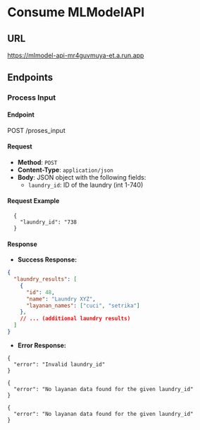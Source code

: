 # Consume MLModelAPI

## URL
https://mlmodel-api-mr4guvmuya-et.a.run.app

## Endpoints

### Process Input

#### Endpoint

POST /proses_input


#### Request

- **Method**: `POST`
- **Content-Type**: `application/json`
- **Body**: JSON object with the following fields:
  - `laundry_id`: ID of the laundry (int 1-740)

#### Request Example
  ```
    {
      "laundry_id": "738
    }
  ```

#### Response

- **Success Response:**

```json
{
  "laundry_results": [
    {
      "id": 48,
      "name": "Laundry XYZ",
      "layanan_names": ["cuci", "setrika"]
    },
    // ... (additional laundry results)
  ]
}
```
- **Error Response:**
```
{
  "error": "Invalid laundry_id"
}

{
  "error": "No layanan data found for the given laundry_id"
}

{
  "error": "No layanan data found for the given laundry_id"
}

